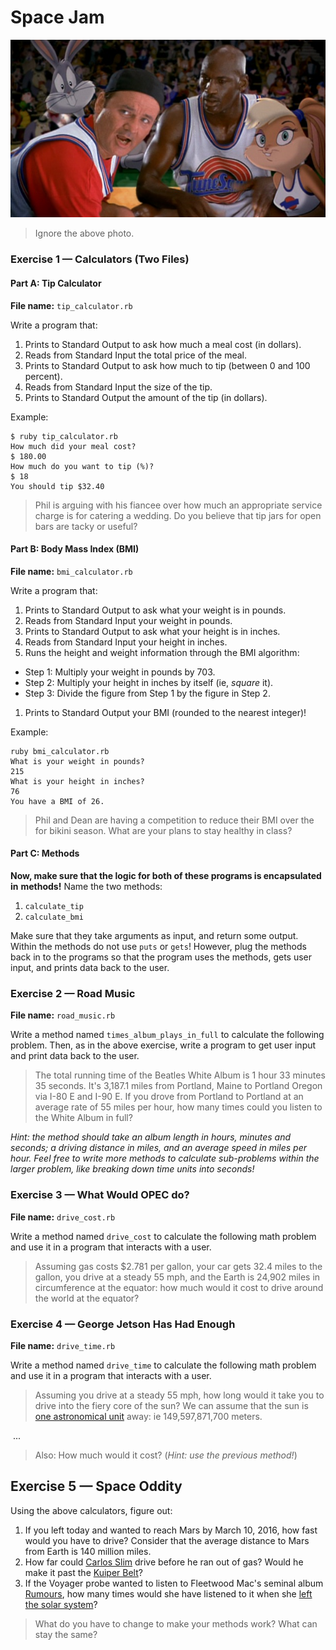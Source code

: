 # Space Jam

![Weird questions about space and music](assets/space-jam.jpg)

> Ignore the above photo.

### Exercise 1 — Calculators (Two Files)

#### Part A: Tip Calculator

**File name:** `tip_calculator.rb`

Write a program that:

1. Prints to Standard Output to ask how much a meal cost (in dollars).
1. Reads from Standard Input the total price of the meal.
1. Prints to Standard Output to ask how much to tip (between 0 and 100 percent).
1. Reads from Standard Input the size of the tip.
1. Prints to Standard Output the amount of the tip (in dollars).

Example:

```
$ ruby tip_calculator.rb
How much did your meal cost?
$ 180.00
How much do you want to tip (%)?
$ 18
You should tip $32.40
```

> Phil is arguing with his fiancee over how much an appropriate service charge 
> is for catering a wedding. Do you believe that tip jars for open bars are 
> tacky or useful?

#### Part B: Body Mass Index (BMI)

**File name:** `bmi_calculator.rb`

Write a program that:

1. Prints to Standard Output to ask what your weight is in pounds.
1. Reads from Standard Input your weight in pounds.
1. Prints to Standard Output to ask what your height is in inches.
1. Reads from Standard Input your height in inches.
1. Runs the height and weight information through the BMI algorithm:
  - Step 1: Multiply your weight in pounds by 703.
  - Step 2: Multiply your height in inches by itself (ie, *square* it).
  - Step 3: Divide the figure from Step 1 by the figure in Step 2.
1. Prints to Standard Output your BMI (rounded to the nearest integer)!

Example:

```
ruby bmi_calculator.rb
What is your weight in pounds?
215
What is your height in inches?
76
You have a BMI of 26.
```

> Phil and Dean are having a competition to reduce their BMI over the 
> for bikini season. What are your plans to stay healthy in class?

#### Part C: Methods

**Now, make sure that the logic for both of these programs is encapsulated in**
**methods!** Name the two methods:

1. `calculate_tip`
2. `calculate_bmi`

Make sure that they take arguments as input, and return some output. Within the
methods do not use `puts` or `gets`! However, plug the methods back in to the
programs so that the program uses the methods, gets user input, and prints
data back to the user.

### Exercise 2 — Road Music

**File name:** `road_music.rb`

Write a method named `times_album_plays_in_full` to calculate the following 
problem. Then, as in the above exercise, write a program to get user input and
print data back to the user. 

> The total running time of the Beatles White Album is 1 hour 33 minutes 35 
> seconds. It's 3,187.1 miles from Portland, Maine to Portland Oregon via 
> I-80 E and I-90 E. If you drove from Portland to Portland at an average rate 
> of 55 miles per hour, how many times could you listen to the White Album in 
> full?

*Hint: the method should take an album length in hours, minutes and seconds; 
a driving distance in miles, and an average speed in miles per hour. Feel free
to write more methods to calculate sub-problems within the larger problem, like
breaking down time units into seconds!*

### Exercise 3 — What Would OPEC do?

**File name:** `drive_cost.rb`

Write a method named `drive_cost` to calculate the following math problem and 
use it in a program that interacts with a user.

> Assuming gas costs $2.781 per gallon, your car gets 32.4 miles to the gallon, 
> you drive at a steady 55 mph, and the Earth is 24,902 miles in circumference 
> at the equator: how much would it cost to drive around the world at the 
> equator?

### Exercise 4 — George Jetson Has Had Enough

**File name:** `drive_time.rb`

Write a method named `drive_time` to calculate the following math problem and 
use it in a program that interacts with a user.

> Assuming you drive at a steady 55 mph, how long would it take you to drive 
> into the fiery core of the sun? We can assume that the sun is 
> [one astronomical unit][au] away: ie 149,597,871,700 meters.

&nbsp;...

> Also: How much would it cost? (*Hint: use the previous method!*)

## Exercise 5 — Space Oddity

Using the above calculators, figure out:

1. If you left today and wanted to reach Mars by March 10, 2016, how fast would 
   you have to drive? Consider that the average distance to Mars from Earth is 
   140 million miles.
1. How far could [Carlos Slim][carlos_slim] drive before he ran out of gas? 
   Would he make it past the [Kuiper Belt][kuiper_belt]?
1. If the Voyager probe wanted to listen to Fleetwood Mac's seminal album 
   [Rumours][rumours], how many times would she have listened to it when she 
   [left the solar system][heliopause]?

> What do you have to change to make your methods work? What can stay the same?

[au]:          https://www.google.com/search?q=astronomical+unit&oq=astronima&aqs=chrome.1.69i57j0l5.3668j0j4&sourceid=chrome&es_sm=119&ie=UTF-8
[carlos_slim]: https://www.google.com/search?q=carlos+slim+net+worth&oq=carlos+slim+net+worth&aqs=chrome..69i57j0l5.377j0j9&sourceid=chrome&es_sm=119&ie=UTF-8
[kuiper_belt]: https://www.google.com/search?q=distance+to+the+kuiper+belt&oq=distance+to+the+kuiper+belt&aqs=chrome..69i57j0l2.276j0j9&sourceid=chrome&es_sm=119&ie=UTF-8
[rumours]:     http://en.wikipedia.org/wiki/Rumours_%28album%29
[heliopause]:  http://en.wikipedia.org/wiki/Heliosphere#Heliopause
